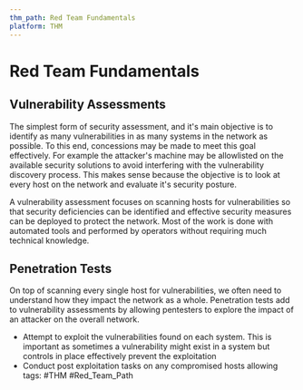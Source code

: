 ```yaml
---
thm_path: Red Team Fundamentals
platform: THM
---
```

# Red Team Fundamentals

## Vulnerability Assessments
The simplest form of security assessment, and it's main objective is to identify as many vulnerabilities in as many systems in the network as possible. To this end, concessions may be made to meet this goal effectively. For example the attacker's machine may be allowlisted on the available security solutions to avoid interfering with the vulnerability discovery process. This makes sense because the objective is to look at every host on the network and evaluate it's security posture.

A vulnerability assessment focuses on scanning hosts for vulnerabilities so that security deficiencies can be identified and effective security measures can be deployed to protect the network. Most of the work is done with automated tools and performed by operators without requiring much technical knowledge.

## Penetration Tests
On top of scanning every single host for vulnerabilities, we often need to understand how they impact the network as a whole. Penetration tests add to vulnerability assessments by allowing pentesters to explore the impact of an attacker on the overall network.
- Attempt to exploit the vulnerabilities found on each system. This is important as sometimes a vulnerability might exist in a system but controls in place effectively prevent the exploitation
- Conduct post exploitation tasks on any compromised hosts allowing
tags: #THM #Red_Team_Path